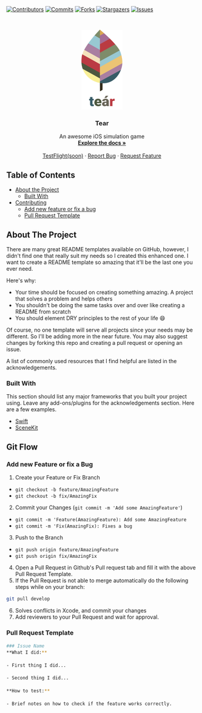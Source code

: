 [![Contributors][contributors-shield]][contributors-url]
[![Commits][commits-shield]][commits-url]
[![Forks][forks-shield]][forks-url]
[![Stargazers][stars-shield]][stars-url]
[![Issues][issues-shield]][issues-url]

<!-- PROJECT LOGO -->
<br />
<p align="center">
  <a href="https://github.com/pmrmoura/Tear">
    <img src="assets/logo.png" alt="Logo" width="108.73" height="210">
  </a>

  <h3 align="center">Tear</h3>

  <p align="center">
    An awesome iOS simulation game
    <br />
    <a href="https://github.com/othneildrew/Best-README-Template"><strong>Explore the docs »</strong></a>
    <br />
    <br />
    <a href="https://github.com/othneildrew/Best-README-Template">TestFlight(soon)</a>
    ·
    <a href="https://github.com/othneildrew/Best-README-Template/issues">Report Bug</a>
    ·
    <a href="https://github.com/othneildrew/Best-README-Template/issues">Request Feature</a>
  </p>
</p>



<!-- TABLE OF CONTENTS -->
## Table of Contents

* [About the Project](#about-the-project)
  * [Built With](#built-with)
* [Contributing](#git-flow)
  * [Add new feature or fix a bug](#add-new-feature-or-fix-a-bug)
  * [Pull Request Template](#pull-request-template)



<!-- ABOUT THE PROJECT -->
## About The Project

There are many great README templates available on GitHub, however, I didn't find one that really suit my needs so I created this enhanced one. I want to create a README template so amazing that it'll be the last one you ever need.

Here's why:
* Your time should be focused on creating something amazing. A project that solves a problem and helps others
* You shouldn't be doing the same tasks over and over like creating a README from scratch
* You should element DRY principles to the rest of your life :smile:

Of course, no one template will serve all projects since your needs may be different. So I'll be adding more in the near future. You may also suggest changes by forking this repo and creating a pull request or opening an issue.

A list of commonly used resources that I find helpful are listed in the acknowledgements.

### Built With
This section should list any major frameworks that you built your project using. Leave any add-ons/plugins for the acknowledgements section. Here are a few examples.
* [Swift](https://getbootstrap.com)
* [SceneKit](https://getbootstrap.com)

<!-- Git Flow -->
## Git Flow

### Add new Feature or fix a Bug

1. Create your Feature or Fix Branch
  * `git checkout -b feature/AmazingFeature`
  * `git checkout -b fix/AmazingFix`
2. Commit your Changes (`git commit -m 'Add some AmazingFeature'`)
  * `git commit -m 'Feature(AmazingFeature): Add some AmazingFeature`
  * `git commit -m 'Fix(AmazingFix): Fixes a bug`
3. Push to the Branch
  * `git push origin feature/AmazingFeature`
  * `git push origin fix/AmazingFix`
4. Open a Pull Request in Github's Pull request tab and fill it with the above Pull Request Template.
5. If the Pull Request is not able to merge automatically do the following steps while on your branch:
```sh
git pull develop
```
6. Solves conflicts in Xcode, and commit your changes
7. Add reviewers to your Pull Request and wait for approval.

### Pull Request Template
```sh
### Issue Name
**What I did:**

- First thing I did...

- Second thing I did...

**How to test:**

- Brief notes on how to check if the feature works correctly.
```

<!-- MARKDOWN LINKS & IMAGES -->
<!-- https://www.markdownguide.org/basic-syntax/#reference-style-links -->
[contributors-shield]: https://img.shields.io/github/contributors/pmrmoura/Tear.svg?style=flat-square
[contributors-url]: https://github.com/pmrmoura/Tear/graphs/contributors

[forks-shield]: https://img.shields.io/github/forks/pmrmoura/Tear.svg?style=flat-square
[forks-url]: https://github.com/pmrmoura/Tear/network/members
[commits-shield]: https://img.shields.io/github/last-commit/pmrmoura/Tear.svg?style=flat-square
[commits-url]: https://img.shields.io/github/last-commit/pmrmoura/Tear
[stars-shield]: https://img.shields.io/github/stars/pmrmoura/Tear.svg?style=flat-square
[stars-url]: https://github.com/pmrmoura/Tear/stargazers
[issues-shield]: https://img.shields.io/github/issues/pmrmoura/Tear.svg?style=flat-square
[issues-url]: https://github.com/pmrmoura/Tear/issues
[product-screenshot]: images/screenshot.png
